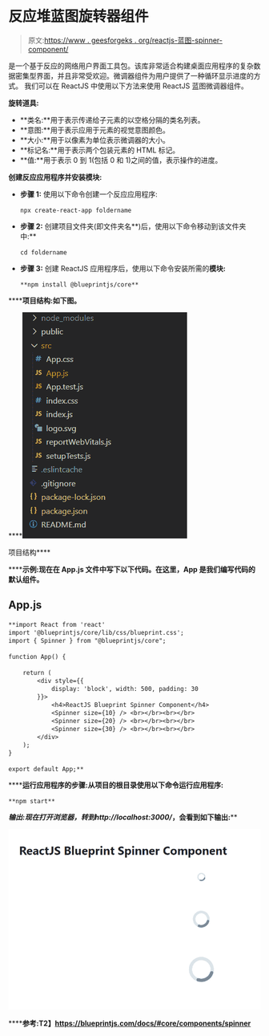 # 反应堆蓝图旋转器组件

> 原文:[https://www . geesforgeks . org/reactjs-蓝图-spinner-component/](https://www.geeksforgeeks.org/reactjs-blueprint-spinner-component/)

是一个基于反应的网络用户界面工具包。该库非常适合构建桌面应用程序的复杂数据密集型界面，并且非常受欢迎。微调器组件为用户提供了一种循环显示进度的方式。  我们可以在 ReactJS 中使用以下方法来使用 ReactJS 蓝图微调器组件。

**旋转道具:**

*   **类名:**用于表示传递给子元素的以空格分隔的类名列表。
*   **意图:**用于表示应用于元素的视觉意图颜色。
*   **大小:**用于以像素为单位表示微调器的大小。
*   **标记名:**用于表示两个包装元素的 HTML 标记。
*   **值:**用于表示 0 到 1(包括 0 和 1)之间的值，表示操作的进度。

**创建反应应用程序并安装模块:**

*   **步骤 1:** 使用以下命令创建一个反应应用程序:

    ```
    npx create-react-app foldername
    ```

*   **步骤 2:** 创建项目文件夹(即文件夹名**)后，使用以下命令移动到该文件夹中:**

    ```
    cd foldername
    ```

*   **步骤 3:** 创建 ReactJS 应用程序后，使用以下命令安装所需的****模块:****

    ```
    **npm install @blueprintjs/core**
    ```

******项目结构:**如下图。****

****![](img/f04ae0d8b722a9fff0bd9bd138b29c23.png)

项目结构**** 

******示例:**现在在 **App.js** 文件中写下以下代码。在这里，App 是我们编写代码的默认组件。****

## ****App.js****

```
**import React from 'react'
import '@blueprintjs/core/lib/css/blueprint.css';
import { Spinner } from "@blueprintjs/core";

function App() {

    return (
        <div style={{
            display: 'block', width: 500, padding: 30
        }}>
            <h4>ReactJS Blueprint Spinner Component</h4>
            <Spinner size={10} /> <br></br><br></br>
            <Spinner size={20} /> <br></br><br></br>
            <Spinner size={30} /> <br></br><br></br>
        </div>
    );
}

export default App;**
```

******运行应用程序的步骤:**从项目的根目录使用以下命令运行应用程序:****

```
**npm start**
```

******输出:**现在打开浏览器，转到***http://localhost:3000/***，会看到如下输出:****

****![](img/d2cf241a762c534636ec0fc00e6bc026.png)****

******参考:**T2】https://blueprintjs.com/docs/#core/components/spinner****